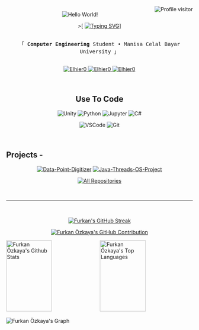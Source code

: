 <div>

<a href="https://komarev.com/ghpvc/?username=Elhier0">
  <img align="right" src="https://komarev.com/ghpvc/?username=Elhier0&label=Visitors&color=0e75b6&style=flat" alt="Profile visitor" />
</a>

</div>

<div align="center">

  ![Hello World!](https://typograssy.deno.dev/api?text=Hello%20world!&l0=1d2430&l1=850505&l2=710941&l3=67093b&l4=420526&bg=0d1117&frame=0d1117&speed=10&comment=)

</div>

<!-- Intro  -->
<div align="center">

&gt;[
[![Typing SVG](https://readme-typing-svg.demolab.com?font=Fira+Code&pause=1000&color=F7F7F7&center=true&vCenter=true&random=false&width=435&height=20&lines=Hey+There+!+I'm+Furkan+ÖZKAYA)](https://github.com/Elhier0)]
</div>

<p align="center"> 
  <samp>
    <br>
    「 <b>Computer Engineering</b> Student • Manisa Celal Bayar University 」
    <br>
    <br>
  </samp>
</p>

<p align="center">
 <a href="https://www.linkedin.com/in/furkan-%C3%B6zkaya-7250132b0/" target="_blank">
  <img src="https://img.shields.io/badge/LinkedIn-0077B5?style=for-the-badge&logo=linkedin&logoColor=white" alt="Elhier0"/>
 </a>
  <a href="https://github.com/Elhier0" target="_blank">
  <img src="https://img.shields.io/badge/GitHub-181717?style=for-the-badge&logo=github&logoColor=white" alt="Elhier0" />
</a>
 <a href="https://www.instagram.com/furkan_zky/" target="_blank">
  <img src="https://img.shields.io/badge/Instagram-fe4164?style=for-the-badge&logo=instagram&logoColor=white" alt="Elhier0" />
 </a> 
</p>

<br />

## <div align="center">Use To Code</div>

<div align="center">

![Unity](https://img.shields.io/badge/Unity-100000?style=for-the-badge&logo=unity&logoColor=white)
![Python](https://img.shields.io/badge/Python-3776AB?style=for-the-badge&logo=python&logoColor=white)
![Jupyter](https://img.shields.io/badge/Jupyter-F37626?style=for-the-badge&logo=Jupyter&logoColor=white)
![C#](https://img.shields.io/badge/C%23-239120?style=for-the-badge&logo=c-sharp&logoColor=white)

</div>

<div align="center">

![VSCode](https://img.shields.io/badge/Visual_Studio-0078d7?style=for-the-badge&logo=visual%20studio&logoColor=white)
![Git](https://img.shields.io/badge/Git-F05032?style=for-the-badge&logo=git&logoColor=white)

</div>

<br/>

## Projects -
<div align="center">
  
[![Data-Point-Digitizer](https://github-readme-stats.vercel.app/api/pin/?username=FurkanBaytak&repo=Data-Point-Digitizer&border_color=7F3FBF&bg_color=0D1117&title_color=C9D1D9&text_color=8B949E&icon_color=7F3FBF)](https://github.com/Elhier0/Data-Point-Digitizer)
[![Java-Threads-OS-Project](https://github-readme-stats.vercel.app/api/pin/?username=FurkanBaytak&repo=Java-Threads-OS-Project&border_color=7F3FBF&bg_color=0D1117&title_color=C9D1D9&text_color=8B949E&icon_color=7F3FBF)](https://github.com/Elhier0/Java-Threads-OS-Project)

</div>

<p align="center">
  <a href="https://github.com/Elhier0?tab=repositories" target="_blank">
    <img alt="All Repositories" title="All Repositories" src="https://img.shields.io/badge/All%20Repositories-181717?style=for-the-badge&logo=github&logoColor=white"/>
  </a>
</p>


<br/>
<hr/>
<br/>

<p align="center">
  <a href="https://github.com/Elhier0">
    <img src="https://github-readme-streak-stats.herokuapp.com/?user=Elhier0&theme=radical&border=7F3FBF&background=0D1117" alt="Furkan's GitHub Streak"/>
  </a>
</p>

<p align="center">
  <a href="https://github.com/Elhier0">
    <img src="https://github-profile-summary-cards.vercel.app/api/cards/profile-details?username=Elhier0&theme=radical" alt="Furkan Özkaya's GitHub Contribution"/>
  </a>
</p>

<a> 
    <a href="https://github.com/Elhier0"><img alt="Furkan Özkaya's Github Stats" src="https://denvercoder1-github-readme-stats.vercel.app/api?username=Elhier0&show_icons=true&count_private=true&theme=react&border_color=7F3FBF&bg_color=0D1117&title_color=F85D7F&icon_color=F8D866" height="192px" width="49.5%"/></a>
  <a href="https://github.com/Elhier0"><img alt="Furkan Özkaya's Top Languages" src="https://denvercoder1-github-readme-stats.vercel.app/api/top-langs/?username=Elhier0&langs_count=8&layout=compact&theme=react&border_color=7F3FBF&bg_color=0D1117&title_color=F85D7F&icon_color=F8D866" height="192px" width="49.5%"/></a>
  <br/>
</a>


![Furkan Özkaya's Graph](https://github-readme-activity-graph.vercel.app/graph?username=Elhier0&custom_title=Furkan%20Ozkaya's%20GitHub%20Activity%20Graph&bg_color=0D1117&color=7F3FBF&line=7F3FBF&point=7F3FBF&area_color=FFFFFF&title_color=FFFFFF&area=true)
